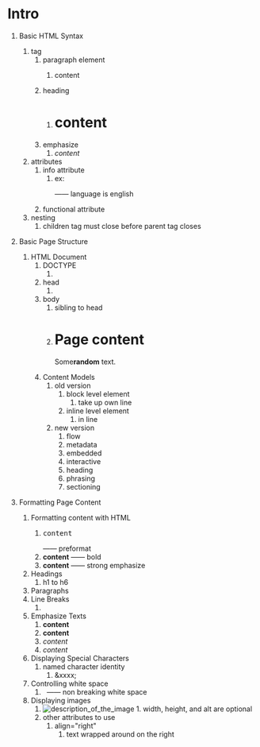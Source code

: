 # Intro
1. Basic HTML Syntax
    1. tag
        1. paragraph element
            1. <p> content </p>
        2. heading
            1. <h1> content </h1>
        3. emphasize
            1. <em> content </em>
    2. attributes
        1. info attribute
            1. ex: <p lang="en"> —— language is english
        2. functional attribute
    3. nesting
        1. children tag must close before parent tag closes

2. Basic Page Structure
    1. HTML Document
        1. DOCTYPE
            1. <!doctype html>
        2. head
            1. <html lang="en">
                 <head>
                  <meta charset="utf-8">
                  <meta name="description" content="A Page for exploring HTML documents">
                  <title>Basic HTML documents</title>
                </head>
                <body>
                </body>
               </html>
        3. body
            1. sibling to head
            2. <body>
                    <h1>Page content</h1>
                    <p>Some<b>random</b> text.</p>
               </body>
        4. Content Models
            1. old version
                1. block level element
                    1. take up own line
                2. inline level element
                    1. in line
            2. new version
                1. flow
                2. metadata
                3. embedded
                4. interactive
                5. heading
                6. phrasing
                7. sectioning

3. Formatting Page Content
    1. Formatting content with HTML
        1. <pre>content</pre> —— preformat
        2. <b>content</b> —— bold
        3. <strong>content</strong> —— strong emphasize
    2. Headings
        1. h1 to h6
    3. Paragraphs
    4. Line Breaks
        1. <br>
    5. Emphasize Texts
        1. <b>content</b>
        2. <strong>content</strong>
        3. <i>content</i>
        4. <em>content</em>
    6. Displaying Special Characters
        1. named character identity
            1. &xxxx;
    7. Controlling white space
        1. &nbsp; —— non breaking white space
    8. Displaying images
        1. <img src="path_to_the_image" width="x" height="x" alt="description_of_the_image">
            1. width, height, and alt are optional
        2. other attributes to use
            1. align="right"
                1. text wrapped around on the right


